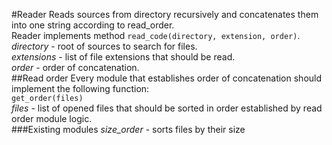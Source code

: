#Reader
Reads sources from directory recursively and concatenates them into one string according to read_order.</br>
Reader implements method ```read_code(directory, extension, order)```.</br>
_directory_ - root of sources to search for files.</br>
_extensions_ - list of file extensions that should be read.</br>
_order_ - order of concatenation.</br>
##Read order
Every module that establishes order of concatenation should implement the following function:</br>
```get_order(files)``` </br>
_files_ - list of opened files that should be sorted in order established by read order module logic.</br>
###Existing modules
*size_order* - sorts files by their size